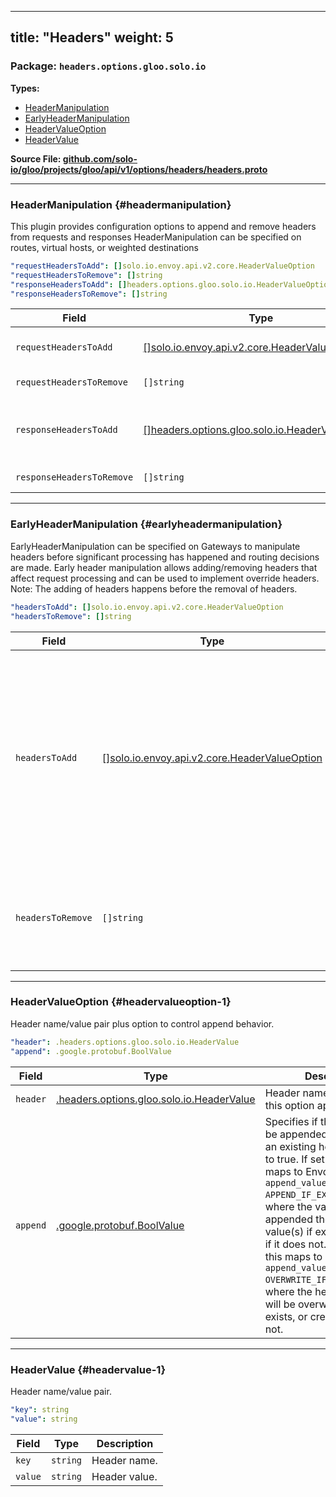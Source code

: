 
---
title: "Headers"
weight: 5
---

<!-- Code generated by solo-kit. DO NOT EDIT. -->


### Package: `headers.options.gloo.solo.io` 
**Types:**


- [HeaderManipulation](#headermanipulation)
- [EarlyHeaderManipulation](#earlyheadermanipulation)
- [HeaderValueOption](#headervalueoption-1)
- [HeaderValue](#headervalue-1)
  



**Source File: [github.com/solo-io/gloo/projects/gloo/api/v1/options/headers/headers.proto](https://github.com/solo-io/gloo/blob/main/projects/gloo/api/v1/options/headers/headers.proto)**





---
### HeaderManipulation {#headermanipulation}

 
This plugin provides configuration options to append and remove headers from
requests and responses
HeaderManipulation can be specified on routes, virtual hosts, or weighted destinations

```yaml
"requestHeadersToAdd": []solo.io.envoy.api.v2.core.HeaderValueOption
"requestHeadersToRemove": []string
"responseHeadersToAdd": []headers.options.gloo.solo.io.HeaderValueOption
"responseHeadersToRemove": []string

```

| Field | Type | Description |
| ----- | ---- | ----------- | 
| `requestHeadersToAdd` | [[]solo.io.envoy.api.v2.core.HeaderValueOption](../../../../../../../../solo-kit/api/external/envoy/api/v2/core/base.proto.sk/#headervalueoption) | Specifies a list of HTTP headers that should be added to each request handled by this route or virtual host. For more information, including details on header value syntax, see the [Envoy documentation](https://www.envoyproxy.io/docs/envoy/latest/configuration/http/http_conn_man/headers.html#) . |
| `requestHeadersToRemove` | `[]string` | Specifies a list of HTTP headers that should be removed from each request handled by this route or virtual host. |
| `responseHeadersToAdd` | [[]headers.options.gloo.solo.io.HeaderValueOption](../headers.proto.sk/#headervalueoption) | Specifies a list of HTTP headers that should be added to each response handled by this route or host. For more information, including details on header value syntax, see the [Envoy documentation](https://www.envoyproxy.io/docs/envoy/latest/configuration/http/http_conn_man/headers.html# . |
| `responseHeadersToRemove` | `[]string` | Specifies a list of HTTP headers that should be removed from each response handled by this route or virtual host. |




---
### EarlyHeaderManipulation {#earlyheadermanipulation}

 
EarlyHeaderManipulation can be specified on Gateways to manipulate headers before significant processing
has happened and routing decisions are made.
Early header manipulation allows adding/removing headers that affect request processing
and can be used to implement override headers.
Note: The adding of headers happens before the removal of headers.

```yaml
"headersToAdd": []solo.io.envoy.api.v2.core.HeaderValueOption
"headersToRemove": []string

```

| Field | Type | Description |
| ----- | ---- | ----------- | 
| `headersToAdd` | [[]solo.io.envoy.api.v2.core.HeaderValueOption](../../../../../../../../solo-kit/api/external/envoy/api/v2/core/base.proto.sk/#headervalueoption) | Specifies a list of HTTP headers that should be added to each request handled by this gateway. For more information, including details on header value syntax, see the [Envoy documentation](https://www.envoyproxy.io/docs/envoy/latest/configuration/http/http_conn_man/headers.html#) . |
| `headersToRemove` | `[]string` | Specifies a list of HTTP headers that should be removed from each request handled by this gateway. |




---
### HeaderValueOption {#headervalueoption-1}

 
Header name/value pair plus option to control append behavior.

```yaml
"header": .headers.options.gloo.solo.io.HeaderValue
"append": .google.protobuf.BoolValue

```

| Field | Type | Description |
| ----- | ---- | ----------- | 
| `header` | [.headers.options.gloo.solo.io.HeaderValue](../headers.proto.sk/#headervalue) | Header name/value pair that this option applies to. |
| `append` | [.google.protobuf.BoolValue](https://developers.google.com/protocol-buffers/docs/reference/csharp/class/google/protobuf/well-known-types/bool-value) | Specifies if the value should be appended or overwrite an existing header. Defaults to true. If set to true, this maps to Envoy's `append_value: APPEND_IF_EXISTS_OR_ADD`, where the value gets be appended the header's value(s) if exists, or created if it does not. If set to false, this maps to Envoy's `append_value: OVERWRITE_IF_EXISTS_OR_ADD`, where the header's value will be overwritten if it exists, or created if it does not. |




---
### HeaderValue {#headervalue-1}

 
Header name/value pair.

```yaml
"key": string
"value": string

```

| Field | Type | Description |
| ----- | ---- | ----------- | 
| `key` | `string` | Header name. |
| `value` | `string` | Header value. |





<!-- Start of HubSpot Embed Code -->
<script type="text/javascript" id="hs-script-loader" async defer src="//js.hs-scripts.com/5130874.js"></script>
<!-- End of HubSpot Embed Code -->
